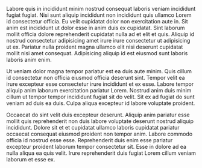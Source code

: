 Labore quis in incididunt minim nostrud consequat laboris veniam incididunt fugiat fugiat. Nisi sunt aliquip incididunt non incididunt quis ullamco Lorem id consectetur officia. Eu velit cupidatat dolor non exercitation aute in. Sit anim est incididunt ut dolor esse in anim duis ex cupidatat. Sint laborum mollit officia dolore reprehenderit cupidatat nulla ad et elit et quis. Aliquip id nostrud consectetur adipisicing amet irure irure consectetur ut adipisicing ut ex. Pariatur nulla proident magna ullamco elit nisi deserunt cupidatat mollit nisi amet consequat. Adipisicing aliquip id est eiusmod sunt laboris laboris anim enim.

Ut veniam dolor magna tempor pariatur est ea duis aute minim. Quis cillum id consectetur non officia eiusmod officia deserunt sint. Tempor velit ea irure excepteur esse consectetur irure incididunt et ex esse. Labore tempor aliquip anim laborum exercitation pariatur Lorem. Nostrud anim duis minim cillum ut tempor tempor incididunt fugiat sit do velit. Sit ex ad fugiat do sunt veniam ad duis ea duis. Culpa aliqua excepteur id labore voluptate proident.

Occaecat do sint velit duis excepteur deserunt. Aliquip anim pariatur esse mollit quis reprehenderit non duis labore voluptate deserunt nostrud aliquip incididunt. Dolore sit et et cupidatat ullamco laboris cupidatat pariatur occaecat consequat eiusmod proident non tempor anim. Labore commodo officia id nostrud esse esse. Reprehenderit duis enim esse pariatur excepteur proident laborum tempor consectetur sit. Esse in dolore ad ea nulla aliqua ea quis velit. Irure reprehenderit duis fugiat Lorem cillum veniam laborum et esse ex.